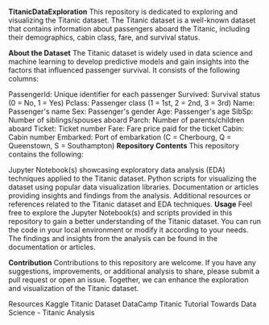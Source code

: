 **TitanicDataExploration**
This repository is dedicated to exploring and visualizing the Titanic dataset. The Titanic dataset is a well-known dataset that contains information about passengers aboard the Titanic, including their demographics, cabin class, fare, and survival status.

**About the Dataset**
The Titanic dataset is widely used in data science and machine learning to develop predictive models and gain insights into the factors that influenced passenger survival. It consists of the following columns:

PassengerId: Unique identifier for each passenger
Survived: Survival status (0 = No, 1 = Yes)
Pclass: Passenger class (1 = 1st, 2 = 2nd, 3 = 3rd)
Name: Passenger's name
Sex: Passenger's gender
Age: Passenger's age
SibSp: Number of siblings/spouses aboard
Parch: Number of parents/children aboard
Ticket: Ticket number
Fare: Fare price paid for the ticket
Cabin: Cabin number
Embarked: Port of embarkation (C = Cherbourg, Q = Queenstown, S = Southampton)
**Repository Contents**
This repository contains the following:

Jupyter Notebook(s) showcasing exploratory data analysis (EDA) techniques applied to the Titanic dataset.
Python scripts for visualizing the dataset using popular data visualization libraries.
Documentation or articles providing insights and findings from the analysis.
Additional resources or references related to the Titanic dataset and EDA techniques.
**Usage**
Feel free to explore the Jupyter Notebook(s) and scripts provided in this repository to gain a better understanding of the Titanic dataset. You can run the code in your local environment or modify it according to your needs. The findings and insights from the analysis can be found in the documentation or articles.

**Contribution**
Contributions to this repository are welcome. If you have any suggestions, improvements, or additional analysis to share, please submit a pull request or open an issue. Together, we can enhance the exploration and visualization of the Titanic dataset.

Resources
Kaggle Titanic Dataset
DataCamp Titanic Tutorial
Towards Data Science - Titanic Analysis

